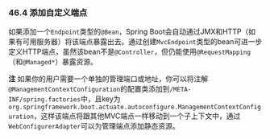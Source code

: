 ### 46.4 添加自定义端点
如果添加一个`Endpoint`类型的`@Bean`，Spring Boot会自动通过JMX和HTTP（如果有可用服务器）将该端点暴露出去。通过创建`MvcEndpoint`类型的bean可进一步定义HTTP端点，虽然该bean不是`@Controller`，但仍能使用`@RequestMapping`（和`@Managed*`）暴露资源。

**注** 如果你的用户需要一个单独的管理端口或地址，你可以将注解`@ManagementContextConfiguration`的配置类添加到`/META-INF/spring.factories`中，且key为`org.springframework.boot.actuate.autoconfigure.ManagementContextConfiguration`，这样该端点将跟其他MVC端点一样移动到一个子上下文中，通过`WebConfigurerAdapter`可以为管理端点添加静态资源。
